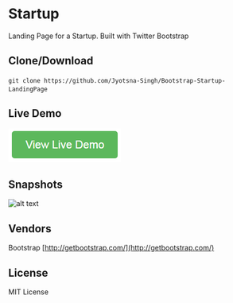 # Startup
Landing Page for a Startup. Built with Twitter Bootstrap

## Clone/Download

`git clone https://github.com/Jyotsna-Singh/Bootstrap-Startup-LandingPage`


## Live Demo
[![alt tag](https://github.com/Jyotsna-Singh/SearchVidz-YoutubeAPI/blob/master/img/green-button.PNG)](https://jyotsnasingh.com/projects/Bootstrap/Startup/)

## Snapshots
![alt text](https://github.com/Jyotsna-Singh/Bootstrap-Startup-LandingPage/blob/master/img/Startup.png "Home")   

## Vendors

Bootstrap [http://getbootstrap.com/](http://getbootstrap.com/)

## License
MIT License

